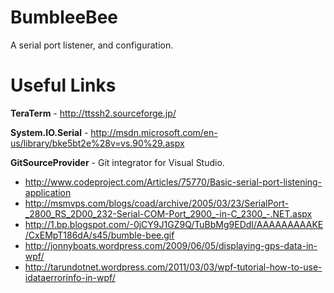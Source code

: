 BumbleeBee
==========
A serial port listener, and configuration.

Useful Links
==================
**TeraTerm** - http://ttssh2.sourceforge.jp/

**System.IO.Serial** - http://msdn.microsoft.com/en-us/library/bke5bt2e%28v=vs.90%29.aspx

**GitSourceProvider** - Git integrator for Visual Studio.

- http://www.codeproject.com/Articles/75770/Basic-serial-port-listening-application
- http://msmvps.com/blogs/coad/archive/2005/03/23/SerialPort-_2800_RS_2D00_232-Serial-COM-Port_2900_-in-C_2300_-.NET.aspx
- http://1.bp.blogspot.com/-0jCY9J1GZ9Q/TuBbMg9EDdI/AAAAAAAAAKE/CxEMpT186dA/s45/bumble-bee.gif
- http://jonnyboats.wordpress.com/2009/06/05/displaying-gps-data-in-wpf/
- http://tarundotnet.wordpress.com/2011/03/03/wpf-tutorial-how-to-use-idataerrorinfo-in-wpf/
